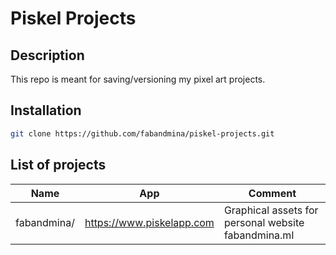 # Piskel Projects

## Description
This repo is meant for saving/versioning my pixel art projects.

## Installation
```sh
git clone https://github.com/fabandmina/piskel-projects.git
```

## List of projects
| Name | App | Comment | 
|------|---------|-----|
| fabandmina/ | https://www.piskelapp.com | Graphical assets for personal website fabandmina.ml |
